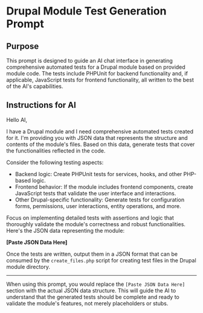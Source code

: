 # Drupal Module Test Generation Prompt

## Purpose

This prompt is designed to guide an AI chat interface in generating comprehensive automated tests for a Drupal module based on provided module code. The tests include PHPUnit for backend functionality and, if applicable, JavaScript tests for frontend functionality, all written to the best of the AI's capabilities.

## Instructions for AI

Hello AI,

I have a Drupal module and I need comprehensive automated tests created for it. I'm providing you with JSON data that represents the structure and contents of the module's files. Based on this data, generate tests that cover the functionalities reflected in the code.

Consider the following testing aspects:

- Backend logic: Create PHPUnit tests for services, hooks, and other PHP-based logic.
- Frontend behavior: If the module includes frontend components, create JavaScript tests that validate the user interface and interactions.
- Other Drupal-specific functionality: Generate tests for configuration forms, permissions, user interactions, entity operations, and more.

Focus on implementing detailed tests with assertions and logic that thoroughly validate the module's correctness and robust functionalities. Here's the JSON data representing the module:

**[Paste JSON Data Here]**

Once the tests are written, output them in a JSON format that can be consumed by the `create_files.php` script for creating test files in the Drupal module directory.

---

When using this prompt, you would replace the `[Paste JSON Data Here]` section with the actual JSON data structure. This will guide the AI to understand that the generated tests should be complete and ready to validate the module's features, not merely placeholders or stubs.
